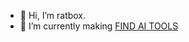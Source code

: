 - 👋 Hi, I’m ratbox.
- 🌱 I’m currently making [FIND AI TOOLS](https://findaitools.net)

<!---
ratbox666/ratbox666 is a ✨ special ✨ repository because its `README.md` (this file) appears on your GitHub profile.
You can click the Preview link to take a look at your changes.
--->
